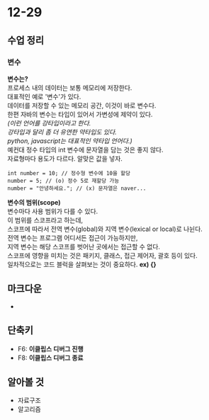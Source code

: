12-29
==

## 수업 정리

### 변수
**변수는?**   
프로세스 내의 데이터는 보통 메모리에 저장한다.    
대표적인 예로 '변수'가 있다.   
데이터를 저장할 수 있는 메모리 공간, 이것이 바로 변수다.   
한편 자바의 변수는 타입이 있어서 가변성에 제약이 있다.   
*(이런 언어를 강타입이라고 한다.       
강타입과 달리 좀 더 유연한 약타입도 있다.    
python, javascript는 대표적인 약타입 언어다.)*   
예컨대 정수 타입의 int 변수에 문자열을 담는 것은 좋지 않다.   
자료형마다 용도가 다르다. 알맞은 값을 넣자.      
~~~
int number = 10; // 정수형 변수에 10을 할당
number = 5; // (o) 정수 5로 재할당 가능
number = "안녕하세요."; // (x) 문자열은 naver...
~~~

**변수의 범위(scope)**   
변수마다 사용 범위가 다를 수 있다.    
이 범위를 스코프라고 하는데,   
스코프에 따라서 전역 변수(global)와 지역 변수(lexical or local)로 나뉜다.   
전역 변수는 프로그램 어디서든 접근이 가능하지만,    
지역 변수는 해당 스코프를 벗어난 곳에서는 접근할 수 없다.    
스코프에 영향을 미치는 것은 패키지, 클래스, 접근 제어자, 괄호 등이 있다.   
일차적으로는 코드 블럭을 살펴보는 것이 중요하다. **ex) {}**


## 마크다운
- ~~~ src code ~~~: **소스 코드 블럭**

## 단축키
- F6: **이클립스 디버그 진행**
- F8: **이클립스 디버그 종료**

## 알아볼 것
- 자료구조
- 알고리즘